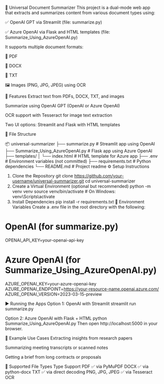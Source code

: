 🧠 Universal Document Summarizer
This project is a dual-mode web app that extracts and summarizes content from various document types using:

✅ OpenAI GPT via Streamlit (file: summarize.py)

✅ Azure OpenAI via Flask and HTML templates (file: Summarize_Using_AzureOpenAI.py)

It supports multiple document formats:

📄 PDF

📃 DOCX

📝 TXT

🖼️ Images (PNG, JPG, JPEG) using OCR

🚀 Features
Extract text from PDFs, DOCX, TXT, and images

Summarize using OpenAI GPT (OpenAI or Azure OpenAI)

OCR support with Tesseract for image text extraction

Two UI options: Streamlit and Flask with HTML templates

📁 File Structure

📦 universal-summarizer
├── summarize.py                     # Streamlit app using OpenAI
├── Summarize_Using_AzureOpenAI.py  # Flask app using Azure OpenAI
├── templates/
│   └── index.html                  # HTML template for Azure app
├── .env                            # Environment variables (not committed)
├── requirements.txt                # Python dependencies
└── README.md                       # Project readme
⚙️ Setup Instructions
1. Clone the Repository
git clone https://github.com/your-username/universal-summarizer.git
cd universal-summarizer
2. Create a Virtual Environment (optional but recommended)
python -m venv venv
source venv/bin/activate    # On Windows: venv\Scripts\activate
3. Install Dependencies
pip install -r requirements.txt
🔐 Environment Variables
Create a .env file in the root directory with the following:

# OpenAI (for summarize.py)
OPENAI_API_KEY=your-openai-api-key

# Azure OpenAI (for Summarize_Using_AzureOpenAI.py)
AZURE_OPENAI_KEY=your-azure-openai-key
AZURE_OPENAI_ENDPOINT=https://your-resource-name.openai.azure.com/
AZURE_OPENAI_VERSION=2023-03-15-preview

▶️ Running the Apps
Option 1: OpenAI with Streamlit
streamlit run summarize.py

Option 2: Azure OpenAI with Flask + HTML
python Summarize_Using_AzureOpenAI.py
Then open http://localhost:5000 in your browser.

📸 Example Use Cases
Extracting insights from research papers

Summarizing meeting transcripts or scanned notes

Getting a brief from long contracts or proposals

📂 Supported File Types
Type	Support
PDF	✅ via PyMuPDF
DOCX	✅ via python-docx
TXT	✅ via direct decoding
PNG, JPG, JPEG	✅ via Tesseract OCR

